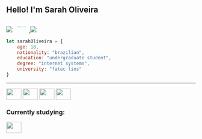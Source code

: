 ## Hello! I'm Sarah Oliveira 
<a href="https://www.linkedin.com/in/oliveira-sarah/" target="_blank"><img src="https://img.shields.io/badge/LinkedIn-0077B5?style=for-the-badge&logo=linkedin&logoColor=white"/></a>
<a href="https://codepen.io/oliveirasarah" target= "_blank">
            <svg viewBox="0 0 128 128" height="30" width="40">
            <path fill="#78dce8" d="M17.956 59.132c1.182 0 2.266.427 3.107 1.134l1.145-1.365a6.587 6.587 0 00-4.252-1.551c-3.65 0-6.62 2.97-6.62 6.62 0 3.649 2.97 6.618 6.62 6.618a6.588 6.588 0 004.252-1.551l-1.145-1.365a4.816 4.816 0 01-3.107 1.134 4.843 4.843 0 01-4.838-4.837 4.843 4.843 0 014.838-4.837zm36.642 9.292h-2.673v-8.91h2.673a4.46 4.46 0 014.456 4.455 4.46 4.46 0 01-4.456 4.455zm0-10.692h-3.564a.89.89 0 00-.89.89v10.693c0 .492.398.892.89.892h3.564a6.244 6.244 0 006.238-6.238 6.244 6.244 0 00-6.238-6.237zm11.062.891v10.693c0 .492.4.89.892.89h7.425v-1.781h-6.534V64.86h4.158v-1.782h-4.158v-3.564h6.534v-1.782h-7.425a.891.891 0 00-.891.89zm26.974 0v10.693c0 .492.399.89.89.89h7.426v-1.781h-6.534V64.86h4.158v-1.782h-4.158v-3.564h6.534v-1.782h-7.425a.891.891 0 00-.891.89zm-8.481 4.455h-2.97v-3.564h2.97c.983 0 1.782.8 1.782 1.782 0 .983-.799 1.782-1.782 1.782zm0-5.346h-3.861a.89.89 0 00-.89.89v11.585h1.781V64.86h2.97a3.568 3.568 0 003.565-3.564 3.568 3.568 0 00-3.565-3.564zm30.729 0v9.122l-7.335-8.802a.89.89 0 00-1.576.57v11.585h1.782v-9.123l7.335 8.802a.893.893 0 001.576-.57V57.732h-1.782zm-74.934 5.254l-3.541-2.368v-3.81l6.4 4.266-2.859 1.912zm1.47.983l2.043-1.367v2.734l-2.044-1.367zm-5.011 3.351l3.541-2.368 2.859 1.912-6.4 4.267v-3.81zm-5.175-2.368l3.541 2.368v3.81l-6.4-4.266 2.858-1.912zm-1.47-.983l-2.043 1.367v-2.734l2.043 1.367zm5.011-3.351l-3.542 2.368-2.858-1.912 6.4-4.267v3.81zm.817 5.283L32.7 63.97l2.89-1.932 2.89 1.932-2.89 1.932zm9.49-4.97c-.004-.023-.007-.046-.014-.069l-.012-.04c-.007-.02-.013-.04-.021-.059l-.019-.04a.729.729 0 00-.027-.054l-.024-.038a.802.802 0 00-.182-.2l-.037-.027-.013-.01-8.688-5.792a.816.816 0 00-.906 0l-8.688 5.792-.014.01-.037.028a.907.907 0 00-.12.115.997.997 0 00-.062.084l-.023.038a.578.578 0 00-.028.055c-.006.013-.013.026-.018.04a.884.884 0 00-.021.059c-.005.013-.01.026-.013.04a.909.909 0 00-.014.068l-.007.035a.81.81 0 00-.007.107v5.792c0 .036.003.071.007.107l.007.035a.952.952 0 00.014.068l.013.04.021.06c.005.014.012.026.018.04a.609.609 0 00.051.091.776.776 0 00.182.2c.012.01.024.02.037.028l.014.01 8.688 5.792a.814.814 0 00.906 0l8.688-5.792.013-.01.037-.028a.826.826 0 00.047-.039l.032-.031a.733.733 0 00.154-.222l.019-.039a.72.72 0 00.02-.06l.014-.04a.744.744 0 00.014-.068c.002-.012.005-.023.006-.035a.822.822 0 00.008-.107v-5.792a.827.827 0 00-.008-.107l-.006-.035z"></path>
            </svg>
          </a>
<a href="https://replit.com/@reb-oliveira" target= "_blank"><img src="https://img.shields.io/badge/replit-667881?style=for-the-badge&logo=replit&logoColor=white"></a>

```js
let sarahOliveira = {
    age: 18,
    nationality: "brazilian",
    education: "undergraduate student",
    degree: "internet systems",
    university: "fatec lins"
}
```
<hr>    

<div style="display: inline-block">
    <img align="center" height="30" width="40" src="https://cdn.jsdelivr.net/gh/devicons/devicon/icons/html5/html5-original.svg" />
    <img align="center" height="30" width="40" src="https://cdn.jsdelivr.net/gh/devicons/devicon/icons/css3/css3-original.svg" />
    <img align="center" height="30" width="40" src="https://cdn.jsdelivr.net/gh/devicons/devicon/icons/javascript/javascript-plain.svg" />
    <img align="center" height="30" width="40" src="https://cdn.jsdelivr.net/gh/devicons/devicon/icons/sass/sass-original.svg" />
 </div>

### Currently studying: 
<img align="center" height="30" width="40" src="https://cdn.jsdelivr.net/gh/devicons/devicon/icons/react/react-original.svg" />
